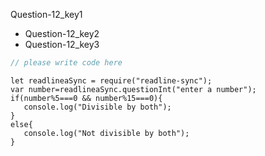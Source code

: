 Question-12_key1


- Question-12_key2
- Question-12_key3
```javascript
// please write code here
```

```solution
let readlineaSync = require("readline-sync");
var number=readlineaSync.questionInt("enter a number");
if(number%5===0 && number%15===0){
   console.log("Divisible by both");
}
else{
   console.log("Not divisible by both");
}
```